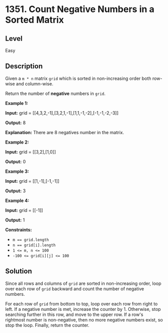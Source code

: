 # 1351. Count Negative Numbers in a Sorted Matrix
## Level
Easy

## Description
Given a `m * n` matrix `grid` which is sorted in non-increasing order both row-wise and column-wise. 

Return the number of **negative** numbers in `grid`.

**Example 1:**

**Input:** grid = [[4,3,2,-1],[3,2,1,-1],[1,1,-1,-2],[-1,-1,-2,-3]]

**Output:** 8

**Explanation:** There are 8 negatives number in the matrix.

**Example 2:**

**Input:** grid = [[3,2],[1,0]]

**Output:** 0

**Example 3:**

**Input:** grid = [[1,-1],[-1,-1]]

**Output:** 3

**Example 4:**

**Input:** grid = [[-1]]

**Output:** 1

**Constraints:**

* `m == grid.length`
* `n == grid[i].length`
* `1 <= m, n <= 100`
* `-100 <= grid[i][j] <= 100`

## Solution
Since all rows and columns of `grid` are sorted in non-increasing order, loop over each row of `grid` backward and count the number of negative numbers.

For each row of `grid` from bottom to top, loop over each row from right to left. If a negative number is met, increase the counter by 1. Otherwise, stop searching further in this row, and move to the upper row. If a row's rightmost number is non-negative, then no more negative numbers exist, so stop the loop. Finally, return the counter.
